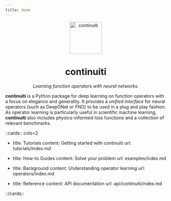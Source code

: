 ```yaml
---
title: Home
---
```


<div align="center">

<img alt="continuiti" src="https://aai-institute.github.io/continuiti/img/icon.png" width="100">

<h1>continuiti</h1>

<i>Learning function operators with neural networks.</i>

</div>

**continuiti** is a Python package for deep learning on function operators with
a focus on elegance and generality. It provides a _unified interface_ for neural
operators (such as DeepONet or FNO) to be used in a plug and play fashion. As
operator learning is particularly useful in scientific machine learning,
**continuiti** also includes physics-informed loss functions and a collection of
relevant benchmarks.

::cards:: cols=2

- title: Tutorials
  content: Getting started with continuiti
  url: tutorials/index.md

- title: How-to Guides
  content: Solve your problem
  url: examples/index.md

- title: Background
  content: Understanding operator learning
  url: operators/index.md

- title: Reference
  content: API documentation
  url: api/continuiti/index.md

::/cards::
